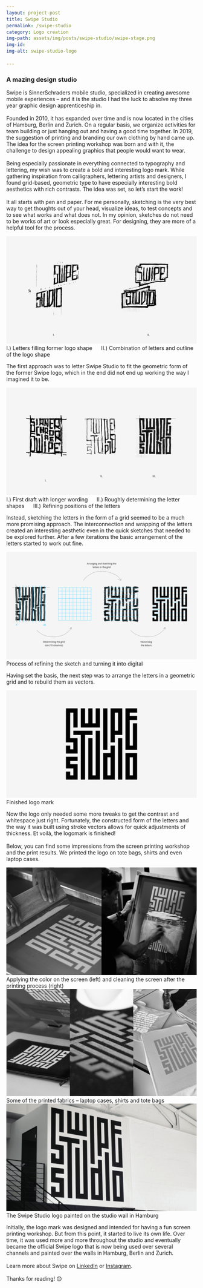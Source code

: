 ```yaml
---
layout: project-post
title: Swipe Studio
permalink: /swipe-studio
category: Logo creation
img-path: assets/img/posts/swipe-studio/swipe-stage.png
img-id:
img-alt: swipe-studio-logo

---
```


<h3 class="article-headline">A mazing design studio</h3>

Swipe is SinnerSchraders mobile studio, specialized in creating awesome mobile experiences – and it is the studio I had the luck to absolve my three year graphic design apprenticeship in. 
<br><br>
Founded in 2010, it has expanded over time and is now located in the cities of Hamburg, Berlin and Zurich. On a regular basis, we organize activities for team building or just hanging out and having a good time together. In 2019, the suggestion of printing and branding our own clothing by hand came up. The idea for the screen printing workshop was born and with it, the challenge to design appealing graphics that people would want to wear. 
<br><br>
Being especially passionate in everything connected to typography and lettering, my wish was to create a bold and interesting logo mark. While gathering inspiration from calligraphers, lettering artists and designers, I found grid-based, geometric type to have especially interesting bold aesthetics with rich contrasts. The idea was set, so let’s start the work! 
<br><br>
It all starts with pen and paper. For me personally, sketching is the very best way to get thoughts out of your head, visualize ideas, to test concepts and to see what works and what does not. In my opinion, sketches do not need to be works of art or look especially great. For designing, they are more of a helpful tool for the process.

<div class="additional-img">
    <img src="assets/img/posts/swipe-studio/swipe-article-01.png" alt="first sketches on paper">
    <span class="additional-img-desc">I.) Letters filling former logo shape &nbsp;&nbsp;&nbsp;&nbsp; II.) Combination of letters and outline of the logo shape</span>
</div>

The first approach was to letter Swipe Studio to fit the geometric form of the former Swipe logo, which in the end did not end up working the way I imagined it to be. 

<div class="additional-img">
    <img src="assets/img/posts/swipe-studio/swipe-article-02.png" alt="">
    <span class="additional-img-desc">I.) First draft with longer wording &nbsp;&nbsp;&nbsp;&nbsp; II.) Roughly determining the letter shapes &nbsp;&nbsp;&nbsp;&nbsp; III.) Refining positions of the letters </span>
</div>

Instead, sketching the letters in the form of a grid seemed to be a much more promising approach. The interconnection and wrapping of the letters created an interesting aesthetic even in the quick sketches that needed to be explored further. After a few iterations the basic arrangement of the letters started to work out fine.

<div class="additional-img">
    <img src="assets/img/posts/swipe-studio/swipe-article-03.png" alt="">
    <span class="additional-img-desc"> Process of refining the sketch and turning it into digital</span>
</div>

Having set the basis, the next step was to arrange the letters in a geometric grid and to rebuild them as vectors.

<div class="additional-img">
    <img src="assets/img/posts/swipe-studio/swipe-article-04.png" alt="">
    <span class="additional-img-desc">Finished logo mark </span>
</div>

Now the logo only needed some more tweaks to get the contrast and whitespace just right. Fortunately, the constructed form of the letters and the way it was built using stroke vectors allows for quick adjustments of thickness. Et voilà, the logomark is finished!
<br><br>
Below, you can find some impressions from the screen printing workshop and the print results. We printed the logo on tote bags, shirts and even laptop cases.

<div class="additional-img">
    <img src="assets/img/posts/swipe-studio/swipe-article-05.png" alt="">
    <span class="additional-img-desc">Applying the color on the screen (left) and cleaning the screen after the printing process (right) </span>
</div>

<div class="additional-img">
    <img src="assets/img/posts/swipe-studio/swipe-article-06.png" alt="">
    <span class="additional-img-desc">Some of the printed fabrics – laptop cases, shirts and tote bags </span>
</div>

<div class="additional-img">
    <img src="assets/img/posts/swipe-studio/swipe-article-07.png" alt="">
    <span class="additional-img-desc">The Swipe Studio logo painted on the studio wall in Hamburg </span>
</div>

Initially, the logo mark was designed and intended for having a fun screen printing workshop. But from this point, it started to live its own life. Over time, it was used more and more throughout the studio and eventually became the official Swipe logo that is now being used over several channels and painted over the walls in Hamburg, Berlin and Zurich.
<br><br>
Learn more about Swipe on 
<a class="underline" href="https://www.linkedin.com/company/sinnerschrader-swipe-gmbh/" target="_blank">LinkedIn</a>
or
<a class="underline" href="https://www.instagram.com/swipestudio/" target="_blank">Instagram</a>.
<br><br>
Thanks for reading! 😊